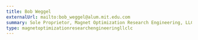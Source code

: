 ```yaml
---
title: Bob Weggel
externalUrl: mailto:bob_weggel@alum.mit.edu.com
summary: Sole Proprietor, Magnet Optimization Research Engineering, LLC, Magnet Design
type: magnetoptimizationresearchengineeringllclc
---
```

